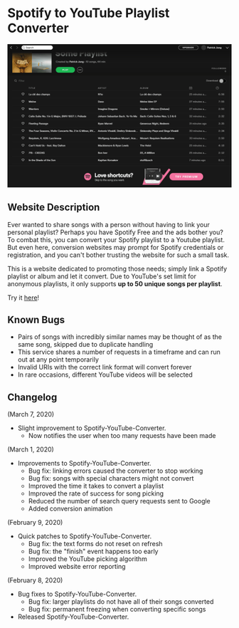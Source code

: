 # Spotify to YouTube Playlist Converter
![](readme-demo/demo.gif)



## Website Description

Ever wanted to share songs with a person without having to link your personal playlist? Perhaps you have Spotify Free and the ads bother you? To combat this, you can convert your Spotify playlist to a Youtube playlist. But even here, conversion websites may prompt for Spotify credentials or registration, and you can't bother trusting the website for such a small task.

This is a website dedicated to promoting those needs; simply link a Spotify playlist or album and let it convert. Due to YouTube's set limit for anonymous playlists, it only supports <b>up to 50 unique songs per playlist</b>.

Try it [here](https://ptjung.github.io/Spotify-Youtube-Converter)!

## Known Bugs

* Pairs of songs with incredibly similar names may be thought of as the same song, skipped due to duplicate handling
* This service shares a number of requests in a timeframe and can run out at any point temporarily
* Invalid URIs with the correct link format will convert forever
* In rare occasions, different YouTube videos will be selected

## Changelog

(March 7, 2020)
* Slight improvement to Spotify-YouTube-Converter.
  * Now notifies the user when too many requests have been made
  
(March 1, 2020)
* Improvements to Spotify-YouTube-Converter.
  * Bug fix: linking errors caused the converter to stop working
  * Bug fix: songs with special characters might not convert
  * Improved the time it takes to convert a playlist
  * Improved the rate of success for song picking
  * Reduced the number of search query requests sent to Google
  * Added conversion animation

(February 9, 2020)
* Quick patches to Spotify-YouTube-Converter.
  * Bug fix: the text forms do not reset on refresh
  * Bug fix: the "finish" event happens too early
  * Improved the YouTube picking algorithm
  * Improved website error reporting

(February 8, 2020)
* Bug fixes to Spotify-YouTube-Converter.
  * Bug fix: larger playlists do not have all of their songs converted
  * Bug fix: permanent freezing when converting specific songs
* Released Spotify-YouTube-Converter.
